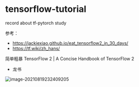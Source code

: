# tensorflow-tutorial
record about tf-pytorch study



参考：

- https://jackiexiao.github.io/eat_tensorflow2_in_30_days/
- https://tf.wiki/zh_hans/

简单粗暴 TensorFlow 2 | A Concise Handbook of TensorFlow 2

- 龙书

![image-20210819232409205](https://tva1.sinaimg.cn/large/008i3skNgy1gtmihugyplj619o0iwq4k02.jpg)



